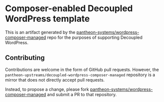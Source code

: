 # Composer-enabled Decoupled WordPress template

This is an artifact generated by the [pantheon-systems/wordpress-composer-managed](https://github.com/pantheon-systems/wordpress-composer-managed) repo for the purposes of supporting Decoupled WordPress. 

## Contributing

Contributions are welcome in the form of GitHub pull requests. However, the `pantheon-upstreams/decoupled-wordpress-composer-managed` repository is a mirror that does not directly accept pull requests.

Instead, to propose a change, please fork [pantheon-systems/wordpress-composer-managed](https://github.com/pantheon-systems/wordpress-composer-managed) and submit a PR to that repository.
